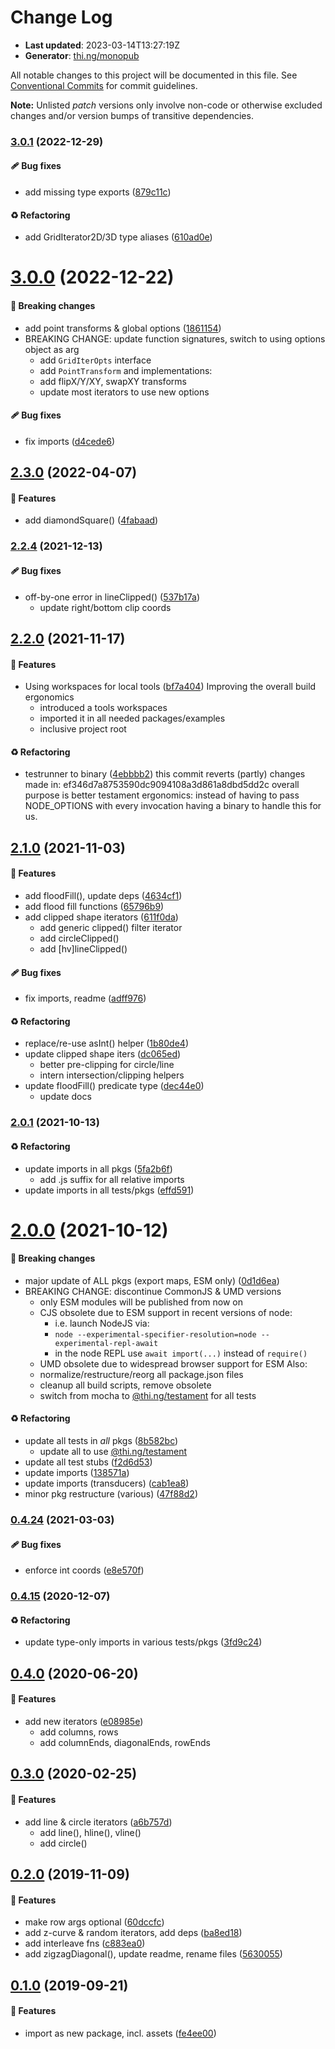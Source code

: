 # Change Log

- **Last updated**: 2023-03-14T13:27:19Z
- **Generator**: [thi.ng/monopub](https://thi.ng/monopub)

All notable changes to this project will be documented in this file.
See [Conventional Commits](https://conventionalcommits.org/) for commit guidelines.

**Note:** Unlisted _patch_ versions only involve non-code or otherwise excluded changes
and/or version bumps of transitive dependencies.

### [3.0.1](https://github.com/thi-ng/umbrella/tree/@thi.ng/grid-iterators@3.0.1) (2022-12-29)

#### 🩹 Bug fixes

- add missing type exports ([879c11c](https://github.com/thi-ng/umbrella/commit/879c11c))

#### ♻️ Refactoring

- add GridIterator2D/3D type aliases ([610ad0e](https://github.com/thi-ng/umbrella/commit/610ad0e))

# [3.0.0](https://github.com/thi-ng/umbrella/tree/@thi.ng/grid-iterators@3.0.0) (2022-12-22)

#### 🛑 Breaking changes

- add point transforms & global options ([1861154](https://github.com/thi-ng/umbrella/commit/1861154))
- BREAKING CHANGE: update function signatures, switch to using options object as arg
  - add `GridIterOpts` interface
  - add `PointTransform` and implementations:
  - add flipX/Y/XY, swapXY transforms
  - update most iterators to use new options

#### 🩹 Bug fixes

- fix imports ([d4cede6](https://github.com/thi-ng/umbrella/commit/d4cede6))

## [2.3.0](https://github.com/thi-ng/umbrella/tree/@thi.ng/grid-iterators@2.3.0) (2022-04-07)

#### 🚀 Features

- add diamondSquare() ([4fabaad](https://github.com/thi-ng/umbrella/commit/4fabaad))

### [2.2.4](https://github.com/thi-ng/umbrella/tree/@thi.ng/grid-iterators@2.2.4) (2021-12-13)

#### 🩹 Bug fixes

- off-by-one error in lineClipped() ([537b17a](https://github.com/thi-ng/umbrella/commit/537b17a))
  - update right/bottom clip coords

## [2.2.0](https://github.com/thi-ng/umbrella/tree/@thi.ng/grid-iterators@2.2.0) (2021-11-17)

#### 🚀 Features

- Using workspaces for local tools ([bf7a404](https://github.com/thi-ng/umbrella/commit/bf7a404))
  Improving the overall build ergonomics
  - introduced a tools workspaces
  - imported it in all needed packages/examples
  - inclusive project root

#### ♻️ Refactoring

- testrunner to binary ([4ebbbb2](https://github.com/thi-ng/umbrella/commit/4ebbbb2))
  this commit reverts (partly) changes made in:
  ef346d7a8753590dc9094108a3d861a8dbd5dd2c
  overall purpose is better testament ergonomics:
  instead of having to pass NODE_OPTIONS with every invocation
  having a binary to handle this for us.

## [2.1.0](https://github.com/thi-ng/umbrella/tree/@thi.ng/grid-iterators@2.1.0) (2021-11-03)

#### 🚀 Features

- add floodFill(), update deps ([4634cf1](https://github.com/thi-ng/umbrella/commit/4634cf1))
- add flood fill functions ([65796b9](https://github.com/thi-ng/umbrella/commit/65796b9))
- add clipped shape iterators ([611f0da](https://github.com/thi-ng/umbrella/commit/611f0da))
  - add generic clipped() filter iterator
  - add circleClipped()
  - add [hv]lineClipped()

#### 🩹 Bug fixes

- fix imports, readme ([adff976](https://github.com/thi-ng/umbrella/commit/adff976))

#### ♻️ Refactoring

- replace/re-use asInt() helper ([1b80de4](https://github.com/thi-ng/umbrella/commit/1b80de4))
- update clipped shape iters ([dc065ed](https://github.com/thi-ng/umbrella/commit/dc065ed))
  - better pre-clipping for circle/line
  - intern intersection/clipping helpers
- update floodFill() predicate type ([dec44e0](https://github.com/thi-ng/umbrella/commit/dec44e0))
  - update docs

### [2.0.1](https://github.com/thi-ng/umbrella/tree/@thi.ng/grid-iterators@2.0.1) (2021-10-13)

#### ♻️ Refactoring

- update imports in all pkgs ([5fa2b6f](https://github.com/thi-ng/umbrella/commit/5fa2b6f))
  - add .js suffix for all relative imports
- update imports in all tests/pkgs ([effd591](https://github.com/thi-ng/umbrella/commit/effd591))

# [2.0.0](https://github.com/thi-ng/umbrella/tree/@thi.ng/grid-iterators@2.0.0) (2021-10-12)

#### 🛑 Breaking changes

- major update of ALL pkgs (export maps, ESM only) ([0d1d6ea](https://github.com/thi-ng/umbrella/commit/0d1d6ea))
- BREAKING CHANGE: discontinue CommonJS & UMD versions
  - only ESM modules will be published from now on
  - CJS obsolete due to ESM support in recent versions of node:
    - i.e. launch NodeJS via:
    - `node --experimental-specifier-resolution=node --experimental-repl-await`
    - in the node REPL use `await import(...)` instead of `require()`
  - UMD obsolete due to widespread browser support for ESM
  Also:
  - normalize/restructure/reorg all package.json files
  - cleanup all build scripts, remove obsolete
  - switch from mocha to [@thi.ng/testament](https://github.com/thi-ng/umbrella/tree/main/packages/testament) for all tests

#### ♻️ Refactoring

- update all tests in _all_ pkgs ([8b582bc](https://github.com/thi-ng/umbrella/commit/8b582bc))
  - update all to use [@thi.ng/testament](https://github.com/thi-ng/umbrella/tree/main/packages/testament)
- update all test stubs ([f2d6d53](https://github.com/thi-ng/umbrella/commit/f2d6d53))
- update imports ([138571a](https://github.com/thi-ng/umbrella/commit/138571a))
- update imports (transducers) ([cab1ea8](https://github.com/thi-ng/umbrella/commit/cab1ea8))
- minor pkg restructure (various) ([47f88d2](https://github.com/thi-ng/umbrella/commit/47f88d2))

### [0.4.24](https://github.com/thi-ng/umbrella/tree/@thi.ng/grid-iterators@0.4.24) (2021-03-03)

#### 🩹 Bug fixes

- enforce int coords ([e8e570f](https://github.com/thi-ng/umbrella/commit/e8e570f))

### [0.4.15](https://github.com/thi-ng/umbrella/tree/@thi.ng/grid-iterators@0.4.15) (2020-12-07)

#### ♻️ Refactoring

- update type-only imports in various tests/pkgs ([3fd9c24](https://github.com/thi-ng/umbrella/commit/3fd9c24))

## [0.4.0](https://github.com/thi-ng/umbrella/tree/@thi.ng/grid-iterators@0.4.0) (2020-06-20)

#### 🚀 Features

- add new iterators ([e08985e](https://github.com/thi-ng/umbrella/commit/e08985e))
  - add columns, rows
  - add columnEnds, diagonalEnds, rowEnds

## [0.3.0](https://github.com/thi-ng/umbrella/tree/@thi.ng/grid-iterators@0.3.0) (2020-02-25)

#### 🚀 Features

- add line & circle iterators ([a6b757d](https://github.com/thi-ng/umbrella/commit/a6b757d))
  - add line(), hline(), vline()
  - add circle()

## [0.2.0](https://github.com/thi-ng/umbrella/tree/@thi.ng/grid-iterators@0.2.0) (2019-11-09)

#### 🚀 Features

- make row args optional ([60dccfc](https://github.com/thi-ng/umbrella/commit/60dccfc))
- add z-curve & random iterators, add deps ([ba8ed18](https://github.com/thi-ng/umbrella/commit/ba8ed18))
- add interleave fns ([c883ea0](https://github.com/thi-ng/umbrella/commit/c883ea0))
- add zigzagDiagonal(), update readme, rename files ([5630055](https://github.com/thi-ng/umbrella/commit/5630055))

## [0.1.0](https://github.com/thi-ng/umbrella/tree/@thi.ng/grid-iterators@0.1.0) (2019-09-21)

#### 🚀 Features

- import as new package, incl. assets ([fe4ee00](https://github.com/thi-ng/umbrella/commit/fe4ee00))
